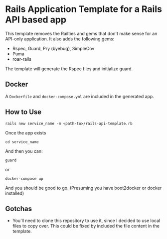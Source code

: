 # Rails Application Template for a Rails API based app

This template removes the Railties and gems that don't make sense for an 
API-only application. It also adds the following gems:

* Rspec, Guard, Pry (byebug), SimpleCov
* Puma
* roar-rails

The template will generate the Rspec files and initialize guard.  

## Docker
A `Dockerfile` and `docker-compose.yml` are included in the generated app.

## How to Use

    rails new service_name -m <path-to>/rails-api-template.rb

Once the app exists

    cd service_name

And then you can:

    guard

or 

    docker-compose up

And you should be good to go. (Presuming you have boot2docker or docker installed)

## Gotchas

* You'll need to clone this repository to use it, since I decided to use local files to copy over. This could be fixed by included the file content in the template.
